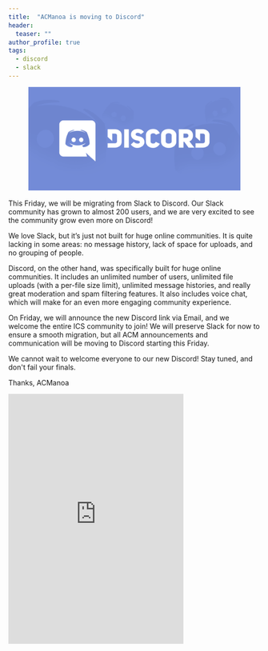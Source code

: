 ```yaml
---
title:  "ACManoa is moving to Discord"
header:
  teaser: ""
author_profile: true
tags:
  - discord
  - slack
---
```


<figure class="full">
    <img src="/images/discord.png">
</figure>

This Friday, we will be migrating from Slack to Discord. Our Slack community has grown to almost 200 users, and we are very excited to see the community grow even more on Discord!

We love Slack, but it’s just not built for huge online communities. It is quite lacking in some areas: no message history, lack of space for uploads, and no grouping of people. 

Discord, on the other hand, was specifically built for huge online communities. It includes an unlimited number of users, unlimited file uploads (with a per-file size limit), unlimited message histories, and really great moderation and spam filtering features. It also includes voice chat, which will make for an even more engaging community experience.

On Friday, we will announce the new Discord link via Email, and we welcome the entire ICS community to join! We will preserve Slack for now to ensure a smooth migration, but all ACM announcements and communication will be moving to Discord starting this Friday.

We cannot wait to welcome everyone to our new Discord! Stay tuned, and don't fail your finals.

Thanks,
ACManoa

<iframe src="https://discordapp.com/widget?id=438617987701014528&theme=dark" width="350" height="500" allowtransparency="true" frameborder="0"></iframe>